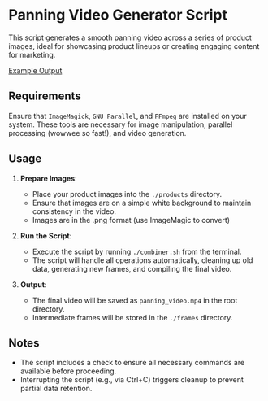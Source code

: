 # Panning Video Generator Script

This script generates a smooth panning video across a series of product images, ideal for showcasing product lineups or creating engaging content for marketing.

[Example Output](https://github.com/StevenPartridge/pan-over-images/assets/22158507/25ec8e96-7581-42cd-9b7b-8ca8b269975b)


## Requirements

Ensure that `ImageMagick`, `GNU Parallel`, and `FFmpeg` are installed on your system. These tools are necessary for image manipulation, parallel processing (wowwee so fast!), and video generation.

## Usage

1. **Prepare Images**:
   - Place your product images into the `./products` directory.
   - Ensure that images are on a simple white background to maintain consistency in the video.
   - Images are in the .png format (use ImageMagic to convert)

2. **Run the Script**:
   - Execute the script by running `./combiner.sh` from the terminal.
   - The script will handle all operations automatically, cleaning up old data, generating new frames, and compiling the final video.

3. **Output**:
   - The final video will be saved as `panning_video.mp4` in the root directory.
   - Intermediate frames will be stored in the `./frames` directory.

## Notes

- The script includes a check to ensure all necessary commands are available before proceeding.
- Interrupting the script (e.g., via Ctrl+C) triggers cleanup to prevent partial data retention.

